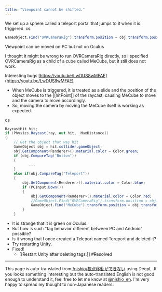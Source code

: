 ```yaml
---
title: "Viewpoint cannot be shifted."
---
```


We set up a sphere called a teleport portal that jumps to it when it is triggered.
cs

```cs
GameObject.Find("OVRCameraRig").transform.position = obj.transform.position;
```

Viewpoint can be moved on PC but not on Oculus

I thought it might be wrong to run OVRCameraRig directly, so I specified OVRCameraRig as a child of a cube called MeCube, but it still does not work.

Interesting bugs
[https://youtu.be/LwDUS8wMFAE](https://youtu.be/LwDUS8wMFAE)
- When MeCube is triggered, it is treated as a slide and the position of the object moves to the [[hitPoint]] of the raycast, causing MeCube to move and the camera to move accordingly.
- So, moving the camera by moving the MeCube itself is working as expected.

cs

```cs
RaycastHit hit;
if (Physics.Raycast(ray, out hit, _MaxDistance))
{
    // Get the object that was hit
    GameObject obj = hit.collider.gameObject;
    obj.GetComponent<Renderer>().material.color = Color.green;
    if (obj.CompareTag("Button"))
    {
    	   ...
    }
    else if(obj.CompareTag("Teleport"))
    {
        obj.GetComponent<Renderer>().material.color = Color.blue;
        if (PCInput.Down())
        {
            obj.GetComponent<Renderer>().material.color = Color.red;
            //GameObject.Find("OVRCameraRig").transform.position = obj.transform.position;
            GameObject.Find("MeCube").transform.position = obj.transform.position;
        }
    }
```


- It is strange that it is green on Oculus.
- But how is such "tag behavior different between PC and Android" possible?
- Is it wrong that I once created a Teleport named Tereport and deleted it?
- Try restarting Unity.
- Fixed!
    - [[Restart Unity after deleting tags.]]
#Resolved

---
This page is auto-translated from [/nishio/視点移動ができない](https://scrapbox.io/nishio/視点移動ができない) using DeepL. If you looks something interesting but the auto-translated English is not good enough to understand it, feel free to let me know at [@nishio_en](https://twitter.com/nishio_en). I'm very happy to spread my thought to non-Japanese readers.